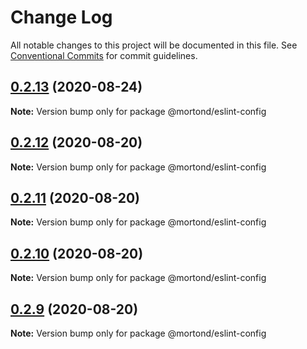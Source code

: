 # Change Log

All notable changes to this project will be documented in this file.
See [Conventional Commits](https://conventionalcommits.org) for commit guidelines.

## [0.2.13](https://github.com/daithimorton/bowhead/compare/@mortond/eslint-config@0.2.12...@mortond/eslint-config@0.2.13) (2020-08-24)

**Note:** Version bump only for package @mortond/eslint-config





## [0.2.12](https://github.com/daithimorton/bowhead/compare/@mortond/eslint-config@0.2.11...@mortond/eslint-config@0.2.12) (2020-08-20)

**Note:** Version bump only for package @mortond/eslint-config





## [0.2.11](https://github.com/daithimorton/bowhead/compare/@mortond/eslint-config@0.2.10...@mortond/eslint-config@0.2.11) (2020-08-20)

**Note:** Version bump only for package @mortond/eslint-config





## [0.2.10](https://github.com/daithimorton/bowhead/compare/@mortond/eslint-config@0.2.9...@mortond/eslint-config@0.2.10) (2020-08-20)

**Note:** Version bump only for package @mortond/eslint-config





## [0.2.9](https://github.com/daithimorton/bowhead/compare/@mortond/eslint-config@0.2.7...@mortond/eslint-config@0.2.9) (2020-08-20)

**Note:** Version bump only for package @mortond/eslint-config
